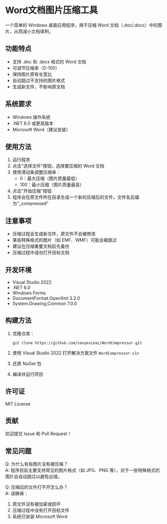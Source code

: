 # Word文档图片压缩工具

一个简单的 Windows 桌面应用程序，用于压缩 Word 文档（.doc/.docx）中的图片，从而减小文档体积。

## 功能特点

- 支持 .doc 和 .docx 格式的 Word 文档
- 可调节压缩率（0-100）
- 保持图片原有长宽比
- 自动跳过不支持的图片格式
- 生成新文件，不影响原文档

## 系统要求

- Windows 操作系统
- .NET 6.0 或更高版本
- Microsoft Word（建议安装）

## 使用方法

1. 运行程序
2. 点击"选择文件"按钮，选择要压缩的 Word 文档
3. 使用滑动条调整压缩率：
   - 0：最大压缩（图片质量最低）
   - 100：最小压缩（图片质量最高）
4. 点击"开始压缩"按钮
5. 程序会在原文件所在目录生成一个新的压缩后的文件，文件名后缀为"_compressed"

## 注意事项

- 压缩过程会生成新文件，原文件不会被修改
- 某些特殊格式的图片（如 EMF、WMF）可能会被跳过
- 建议在压缩重要文档前先备份
- 压缩过程中请勿打开目标文档

## 开发环境

- Visual Studio 2022
- .NET 6.0
- Windows Forms
- DocumentFormat.OpenXml 3.2.0
- System.Drawing.Common 7.0.0

## 构建方法

1. 克隆仓库：  
    ```
    git clone https://github.com/sanyexieai/WordCompressor.git
    ```
2. 使用 Visual Studio 2022 打开解决方案文件 `WordCompressor.sln`

3. 还原 NuGet 包

4. 编译并运行项目

## 许可证

MIT License

## 贡献

欢迎提交 Issue 和 Pull Request！

## 常见问题

Q: 为什么有些图片没有被压缩？  
A: 程序目前主要支持常见的图片格式（如 JPG、PNG 等），对于一些特殊格式的图片会自动跳过以避免出错。

Q: 压缩后的文件打不开怎么办？  
A: 请确保：
1. 原文件没有被加密或损坏
2. 压缩过程中没有打开目标文件
3. 系统已安装 Microsoft Word

